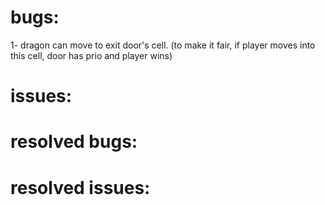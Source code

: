 # bugs:

1- dragon can move to exit door's cell. (to make it fair, if player moves into this cell, door has prio and player wins)

# issues:
# resolved bugs:
# resolved issues:
